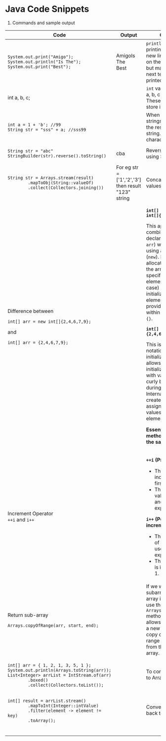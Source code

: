 # Java Code Snippets

1. Commands and sample output

<table data-full-width="true"><thead><tr><th>Code</th><th width="202">Output</th><th>Comment</th></tr></thead><tbody><tr><td><pre class="language-java"><code class="lang-java">System.out.print("Amigo");
System.out.println("Is The");
System.out.print("Best");
</code></pre></td><td>AmigoIs The<br>Best</td><td><code>println</code> doesn't start printing text from a new line. It prints text on the current line, but makes it so the next text will be printed on a new line.</td></tr><tr><td>int a, b, c;</td><td></td><td><code>int</code> variables named a, b, c are created. These variables can store integers.</td></tr><tr><td><pre class="language-java"><code class="lang-java">int a = 1 + 'b'; //99
String str = "sss" + a; //sss99 
</code></pre></td><td></td><td>When you add strings and numbers, the result is always a string. We can add character to integer.</td></tr><tr><td><pre class="language-java"><code class="lang-java">String str = "abc"
StringBuilder(str).reverse().toString()
</code></pre></td><td>cba</td><td>Reverse a string using StringBuilder</td></tr><tr><td><pre class="language-java"><code class="lang-java">String str = Arrays.stream(result)
        .mapToObj(String::valueOf)
        .collect(Collectors.joining())
</code></pre></td><td>For eg str = ['1','2','3'] then result "123" string</td><td>Concatenate array values to a String</td></tr><tr><td><p>Difference between </p><p><code>int[] arr = new int[]{2,4,6,7,9};</code> </p><p>and </p><p><code>int[] arr = {2,4,6,7,9};</code></p></td><td></td><td><p><strong><code>int[] arr = new int[]{2,4,6,7,9};</code></strong></p><p>This approach combines the array declaration (<code>int[] arr</code>) with initialization using a new keyword (<code>new</code>). It explicitly allocates memory for the array of the specified size (5 elements in this case) and then initializes the elements with the provided values within curly braces <code>{}</code>.</p><p></p><p><strong><code>int[] arr = {2,4,6,7,9};</code></strong></p><p>This is a shorthand notation for array initialization. Java allows directly initializing the array with values within curly braces <code>{}</code> during declaration. Internally, Java still creates an array and assigns the provided values to its elements.</p><p><strong>Essentially, both methods achieve the same result</strong></p></td></tr><tr><td>Increment Operator<br><code>++i</code> and <code>i++</code></td><td></td><td><p><strong><code>++i</code> (Pre-increment):</strong></p><ul><li>The variable is incremented by 1 first.</li><li>The incremented value is returned and used in the expression.</li></ul><p><strong><code>i++</code> (Post-increment):</strong></p><ul><li>The current value of the variable is used in the expression first.</li><li>Then, the variable is incremented by 1.</li></ul></td></tr><tr><td><p>Return sub-array<br></p><pre><code>Arrays.copyOfRange(arr, start, end);
</code></pre></td><td></td><td>If we want to return a subarray of an <code>int[]</code> array in Java, we can use the <code>Arrays.copyOfRange()</code> method. This method allows you to create a new array that is a copy of a specified range of elements from the original array.</td></tr><tr><td><p></p><pre class="language-java"><code class="lang-java">int[] arr = { 1, 2, 1, 3, 5, 1 };
System.out.println(Arrays.toString(arr));
List&#x3C;Integer> arrList = IntStream.of(arr)
        .boxed()
        .collect(Collectors.toList());
</code></pre></td><td></td><td>To convert int array to ArrayList</td></tr><tr><td><p></p><pre class="language-java"><code class="lang-java">int[] result = arrList.stream()
        .mapToInt(Integer::intValue)
        .filter(element -> element != key)
        .toArray();
</code></pre></td><td></td><td>Convert ArrayList back to int array</td></tr><tr><td></td><td></td><td></td></tr><tr><td></td><td></td><td></td></tr><tr><td></td><td></td><td></td></tr><tr><td></td><td></td><td></td></tr></tbody></table>



